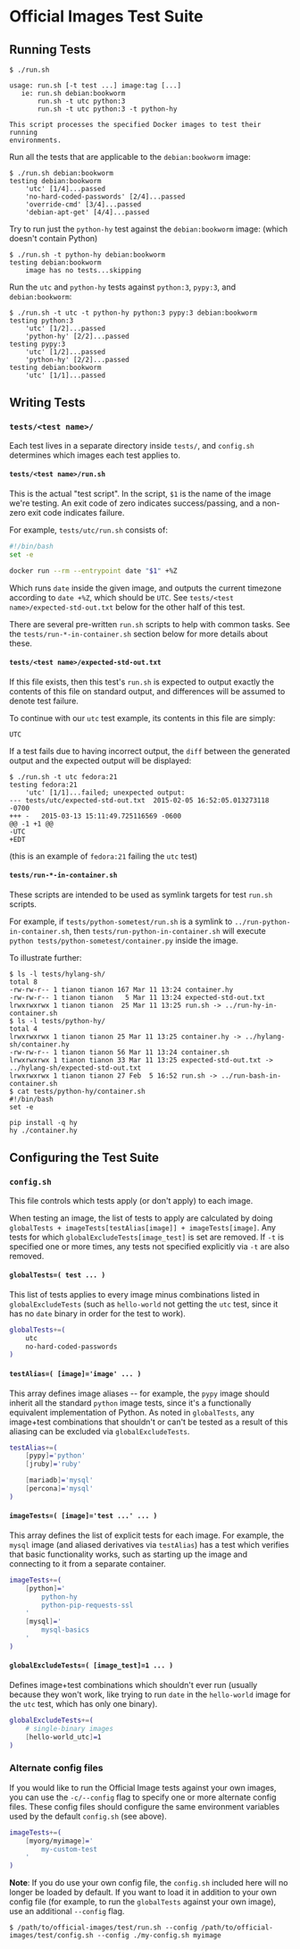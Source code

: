 # Official Images Test Suite

## Running Tests

```console
$ ./run.sh

usage: run.sh [-t test ...] image:tag [...]
   ie: run.sh debian:bookworm
       run.sh -t utc python:3
       run.sh -t utc python:3 -t python-hy

This script processes the specified Docker images to test their running
environments.
```

Run all the tests that are applicable to the `debian:bookworm` image:

```console
$ ./run.sh debian:bookworm
testing debian:bookworm
	'utc' [1/4]...passed
	'no-hard-coded-passwords' [2/4]...passed
	'override-cmd' [3/4]...passed
	'debian-apt-get' [4/4]...passed
```

Try to run just the `python-hy` test against the `debian:bookworm` image: (which doesn't contain Python)

```console
$ ./run.sh -t python-hy debian:bookworm
testing debian:bookworm
	image has no tests...skipping
```

Run the `utc` and `python-hy` tests against `python:3`, `pypy:3`, and `debian:bookworm`:

```console
$ ./run.sh -t utc -t python-hy python:3 pypy:3 debian:bookworm
testing python:3
	'utc' [1/2]...passed
	'python-hy' [2/2]...passed
testing pypy:3
	'utc' [1/2]...passed
	'python-hy' [2/2]...passed
testing debian:bookworm
	'utc' [1/1]...passed
```

## Writing Tests

### `tests/<test name>/`

Each test lives in a separate directory inside `tests/`, and `config.sh` determines which images each test applies to.

#### `tests/<test name>/run.sh`

This is the actual "test script". In the script, `$1` is the name of the image we're testing. An exit code of zero indicates success/passing, and a non-zero exit code indicates failure.

For example, `tests/utc/run.sh` consists of:

```bash
#!/bin/bash
set -e

docker run --rm --entrypoint date "$1" +%Z
```

Which runs `date` inside the given image, and outputs the current timezone according to `date +%Z`, which should be `UTC`. See `tests/<test name>/expected-std-out.txt` below for the other half of this test.

There are several pre-written `run.sh` scripts to help with common tasks. See the `tests/run-*-in-container.sh` section below for more details about these.

#### `tests/<test name>/expected-std-out.txt`

If this file exists, then this test's `run.sh` is expected to output exactly the contents of this file on standard output, and differences will be assumed to denote test failure.

To continue with our `utc` test example, its contents in this file are simply:

	UTC

If a test fails due to having incorrect output, the `diff` between the generated output and the expected output will be displayed:

```console
$ ./run.sh -t utc fedora:21
testing fedora:21
	'utc' [1/1]...failed; unexpected output:
--- tests/utc/expected-std-out.txt	2015-02-05 16:52:05.013273118 -0700
+++ -	2015-03-13 15:11:49.725116569 -0600
@@ -1 +1 @@
-UTC
+EDT
```

(this is an example of `fedora:21` failing the `utc` test)

#### `tests/run-*-in-container.sh`

These scripts are intended to be used as symlink targets for test `run.sh` scripts.

For example, if `tests/python-sometest/run.sh` is a symlink to `../run-python-in-container.sh`, then `tests/run-python-in-container.sh` will execute `python tests/python-sometest/container.py` inside the image.

To illustrate further:

```console
$ ls -l tests/hylang-sh/
total 8
-rw-rw-r-- 1 tianon tianon 167 Mar 11 13:24 container.hy
-rw-rw-r-- 1 tianon tianon   5 Mar 11 13:24 expected-std-out.txt
lrwxrwxrwx 1 tianon tianon  25 Mar 11 13:25 run.sh -> ../run-hy-in-container.sh
$ ls -l tests/python-hy/
total 4
lrwxrwxrwx 1 tianon tianon 25 Mar 11 13:25 container.hy -> ../hylang-sh/container.hy
-rw-rw-r-- 1 tianon tianon 56 Mar 11 13:24 container.sh
lrwxrwxrwx 1 tianon tianon 33 Mar 11 13:25 expected-std-out.txt -> ../hylang-sh/expected-std-out.txt
lrwxrwxrwx 1 tianon tianon 27 Feb  5 16:52 run.sh -> ../run-bash-in-container.sh
$ cat tests/python-hy/container.sh
#!/bin/bash
set -e

pip install -q hy
hy ./container.hy
```

## Configuring the Test Suite

### `config.sh`

This file controls which tests apply (or don't apply) to each image.

When testing an image, the list of tests to apply are calculated by doing `globalTests + imageTests[testAlias[image]] + imageTests[image]`. Any tests for which `globalExcludeTests[image_test]` is set are removed. If `-t` is specified one or more times, any tests not specified explicitly via `-t` are also removed.

#### `globalTests=( test ... )`

This list of tests applies to every image minus combinations listed in `globalExcludeTests` (such as `hello-world` not getting the `utc` test, since it has no `date` binary in order for the test to work).

```bash
globalTests+=(
	utc
	no-hard-coded-passwords
)
```

#### `testAlias=( [image]='image' ... )`

This array defines image aliases -- for example, the `pypy` image should inherit all the standard `python` image tests, since it's a functionally equivalent implementation of Python. As noted in `globalTests`, any image+test combinations that shouldn't or can't be tested as a result of this aliasing can be excluded via `globalExcludeTests`.

```bash
testAlias+=(
	[pypy]='python'
	[jruby]='ruby'

	[mariadb]='mysql'
	[percona]='mysql'
)
```

#### `imageTests=( [image]='test ...' ... )`

This array defines the list of explicit tests for each image. For example, the `mysql` image (and aliased derivatives via `testAlias`) has a test which verifies that basic functionality works, such as starting up the image and connecting to it from a separate container.

```bash
imageTests+=(
	[python]='
		python-hy
		python-pip-requests-ssl
	'
	[mysql]='
		mysql-basics
	'
)
```

#### `globalExcludeTests=( [image_test]=1 ... )`

Defines image+test combinations which shouldn't ever run (usually because they won't work, like trying to run `date` in the `hello-world` image for the `utc` test, which has only one binary).

```bash
globalExcludeTests+=(
	# single-binary images
	[hello-world_utc]=1
)
```

### Alternate config files

If you would like to run the Official Image tests against your own images, you can use the `-c/--config` flag to specify one or more alternate config files. These config files should configure the same environment variables used by the default `config.sh` (see above).

```bash
imageTests+=(
	[myorg/myimage]='
		my-custom-test
	'
)
```

**Note**: If you do use your own config file, the `config.sh` included here will no longer be loaded by default. If you want to load it in addition to your own config file (for example, to run the `globalTests` against your own image), use an additional `--config` flag.

```console
$ /path/to/official-images/test/run.sh --config /path/to/official-images/test/config.sh --config ./my-config.sh myimage
```
